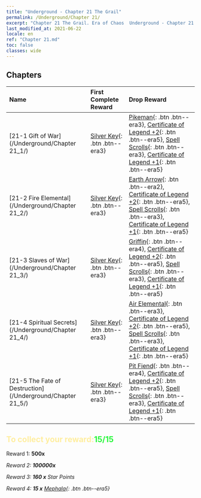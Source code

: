 ```yaml
---
title: "Underground - Chapter 21 The Grail"
permalink: /Underground/Chapter 21/
excerpt: "Chapter 21 The Grail. Era of Chaos  Underground - Chapter 21. The Grail"
last_modified_at: 2021-06-22
locale: en
ref: "Chapter 21.md"
toc: false
classes: wide
---
```


## Chapters

  | Name |  First Complete Reward | Drop Reward |
  |:------------|:------------|:------------| 
  | [21-1 Gift of War](/Underground/Chapter 21_1/) | [Silver Key](/Items/con_693/){: .btn .btn--era3} | [Pikeman](/Items/unt_190/){: .btn .btn--era3}, [Certificate of Legend +2](/Items/mat_81/){: .btn .btn--era5}, [Spell Scrolls](/Items/con_694/){: .btn .btn--era3}, [Certificate of Legend +1](/Items/mat_74/){: .btn .btn--era5} |
  | [21-2 Fire Elemental](/Underground/Chapter 21_2/) | [Silver Key](/Items/con_693/){: .btn .btn--era3} | [Earth Arrow](/Items/her_464/){: .btn .btn--era2}, [Certificate of Legend +2](/Items/mat_81/){: .btn .btn--era5}, [Spell Scrolls](/Items/con_694/){: .btn .btn--era3}, [Certificate of Legend +1](/Items/mat_74/){: .btn .btn--era5} |
  | [21-3 Slaves of War](/Underground/Chapter 21_3/) | [Silver Key](/Items/con_693/){: .btn .btn--era3} | [Griffin](/Items/unt_192/){: .btn .btn--era4}, [Certificate of Legend +2](/Items/mat_81/){: .btn .btn--era5}, [Spell Scrolls](/Items/con_694/){: .btn .btn--era3}, [Certificate of Legend +1](/Items/mat_74/){: .btn .btn--era5} |
  | [21-4 Spiritual Secrets](/Underground/Chapter 21_4/) | [Silver Key](/Items/con_693/){: .btn .btn--era3} | [Air Elemental](/Items/her_448/){: .btn .btn--era3}, [Certificate of Legend +2](/Items/mat_81/){: .btn .btn--era5}, [Spell Scrolls](/Items/con_694/){: .btn .btn--era3}, [Certificate of Legend +1](/Items/mat_74/){: .btn .btn--era5} |
  | [21-5 The Fate of Destruction](/Underground/Chapter 21_5/) | [Silver Key](/Items/con_693/){: .btn .btn--era3} | [Pit Fiend](/Items/unt_230/){: .btn .btn--era4}, [Certificate of Legend +2](/Items/mat_81/){: .btn .btn--era5}, [Spell Scrolls](/Items/con_694/){: .btn .btn--era3}, [Certificate of Legend +1](/Items/mat_74/){: .btn .btn--era5} |


## <span style="color: #ffeea0">To collect your reward:</span><span style="color: #27f73a">15/15</span>

 Reward 1:  **500x** <i class="fas fa-gem"/>

 Reward 2:  **100000x** <i class="fas fa-coins"/>

 Reward 3: **160 x** Star Points

 Reward 4: **15 x** [Mephala](/Items/her_367/){: .btn .btn--era5}

